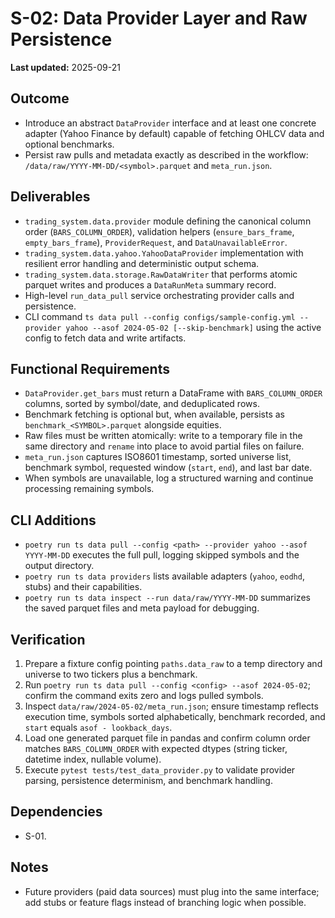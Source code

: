 # S-02: Data Provider Layer and Raw Persistence

**Last updated:** 2025-09-21

## Outcome
- Introduce an abstract `DataProvider` interface and at least one concrete adapter (Yahoo Finance by default) capable of fetching OHLCV data and optional benchmarks.
- Persist raw pulls and metadata exactly as described in the workflow: `/data/raw/YYYY-MM-DD/<symbol>.parquet` and `meta_run.json`.

## Deliverables
- `trading_system.data.provider` module defining the canonical column order (`BARS_COLUMN_ORDER`), validation helpers (`ensure_bars_frame`, `empty_bars_frame`), `ProviderRequest`, and `DataUnavailableError`.
- `trading_system.data.yahoo.YahooDataProvider` implementation with resilient error handling and deterministic output schema.
- `trading_system.data.storage.RawDataWriter` that performs atomic parquet writes and produces a `DataRunMeta` summary record.
- High-level `run_data_pull` service orchestrating provider calls and persistence.
- CLI command `ts data pull --config configs/sample-config.yml --provider yahoo --asof 2024-05-02 [--skip-benchmark]` using the active config to fetch data and write artifacts.

## Functional Requirements
- `DataProvider.get_bars` must return a DataFrame with `BARS_COLUMN_ORDER` columns, sorted by symbol/date, and deduplicated rows.
- Benchmark fetching is optional but, when available, persists as `benchmark_<SYMBOL>.parquet` alongside equities.
- Raw files must be written atomically: write to a temporary file in the same directory and `rename` into place to avoid partial files on failure.
- `meta_run.json` captures ISO8601 timestamp, sorted universe list, benchmark symbol, requested window (`start`, `end`), and last bar date.
- When symbols are unavailable, log a structured warning and continue processing remaining symbols.

## CLI Additions
- `poetry run ts data pull --config <path> --provider yahoo --asof YYYY-MM-DD` executes the full pull, logging skipped symbols and the output directory.
- `poetry run ts data providers` lists available adapters (`yahoo`, `eodhd`, stubs) and their capabilities.
- `poetry run ts data inspect --run data/raw/YYYY-MM-DD` summarizes the saved parquet files and meta payload for debugging.

## Verification
1. Prepare a fixture config pointing `paths.data_raw` to a temp directory and universe to two tickers plus a benchmark.
2. Run `poetry run ts data pull --config <config> --asof 2024-05-02`; confirm the command exits zero and logs pulled symbols.
3. Inspect `data/raw/2024-05-02/meta_run.json`; ensure timestamp reflects execution time, symbols sorted alphabetically, benchmark recorded, and `start` equals `asof - lookback_days`.
4. Load one generated parquet file in pandas and confirm column order matches `BARS_COLUMN_ORDER` with expected dtypes (string ticker, datetime index, nullable volume).
5. Execute `pytest tests/test_data_provider.py` to validate provider parsing, persistence determinism, and benchmark handling.

## Dependencies
- S-01.

## Notes
- Future providers (paid data sources) must plug into the same interface; add stubs or feature flags instead of branching logic when possible.
